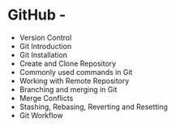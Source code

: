 # GitHub -
-  Version Control
-  Git Introduction
-  Git Installation
-  Create and Clone Repository
-  Commonly used commands in Git
-  Working with Remote Repository
-  Branching and merging in Git
-  Merge Conflicts
-  Stashing, Rebasing, Reverting and Resetting
-  Git Workflow
